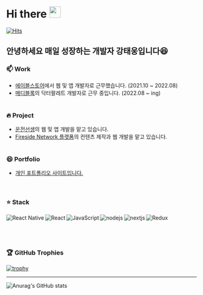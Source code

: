 # Hi there <img src="https://raw.githubusercontent.com/aemmadi/aemmadi/master/wave.gif" width="30px" height="30px">

[![Hits](https://hits.seeyoufarm.com/api/count/incr/badge.svg?url=https%3A%2F%2Fgithub.com%2FTaewoong1378&count_bg=%2379C83D&title_bg=%23555555&icon=&icon_color=%23E7E7E7&title=hits&edge_flat=false)](https://hits.seeyoufarm.com)


## 안녕하세요 매일 성장하는 개발자 강태웅입니다:laughing:
<!-- [![Velog's GitHub stats](https://velog-readme-stats.vercel.app/api/badge?name=ktw2378)](https://velog.io/@ktw2378)</br>
[![Velog's GitHub stats](https://velog-readme-stats.vercel.app/api?name=ktw2378)](https://velog.io/@ktw2378)</br></br>
 -->

### 📫  Work
- <a href="https://moss.works/" target="_blank">에이블스토어</a>에서 웹 및 앱 개발자로 근무했습니다. (2021.10 ~ 2022.08)
- <a href="https://medibloc.career.greetinghr.com/?gclid=Cj0KCQjwrs2XBhDjARIsAHVymmQrAo1RzRJOOK9OatCQwcTvvvWo5I-opnTdRQP8-xgfQUOGLEW95mQaAsG8EALw_wcB" target="_blank">메디블록</a>의 닥터팔레트 개발자로 근무 중입니다. (2022.08 ~ ing)
<br /><br />

### 🔥 Project
- <a href="https://www.drivingteacher.info/" target="_blank">운전선생</a>의 웹 및 앱 개발을 맡고 있습니다.
- <a href="https://fireside.blog" target="_blank">Fireside Network 플랫폼</a>의 컨텐츠 제작과 웹 개발을 맡고 있습니다.
<br /><br />

### 😄 Portfolio
- <a href="https://taewoong.info/" target="_blank">개인 포트폴리오 사이트입니다.</a>
<br /><br /><br />

### ⭐ Stack
<img align="left" alt="React Native" src="https://img.shields.io/badge/react_native-%2361DAFB.svg?style=for-the-badge&logo=react&logoColor=%23ffffff"/>
<img align="left" alt="React" src="https://img.shields.io/badge/react-%2320232a.svg?style=for-the-badge&logo=react&logoColor=%2361DAFB"/>
<img  alt="Redux" src="https://img.shields.io/badge/redux-%23593d88.svg?style=for-the-badge&logo=redux&logoColor=white"/>
<img align="left" alt="JavaScript" src="https://img.shields.io/badge/javascript-%23323330.svg?style=for-the-badge&logo=javascript&logoColor=%23F7DF1E"/>
<img align="left" alt="nodejs" src="https://img.shields.io/badge/node.js%20-%2343853D.svg?&style=for-the-badge&logo=node.js&logoColor=white" />
<img align="left" alt="nextjs" src="https://img.shields.io/badge/next.js%20-%2320232a.svg?&style=for-the-badge&logo=next.js&logoColor=white" />
<br /><br /><br /><br />


### 🏆 GitHub Trophies

[![trophy](https://github-profile-trophy.vercel.app/?username=Taewoong1378&theme=juicyfresh&no-frame=true&row=1&margin-w=20&no-bg=true)](https://github.com/ryo-ma/github-profile-trophy)

------------
<!--
**shinplest/shinplest** is a ✨ _special_ ✨ repository because its `README.md` (this file) appears on your GitHub profile.

Here are some ideas to get you started:

- 👯 I’m looking to collaborate on ...
- 🤔 I’m looking for help with ...
- 💬 Ask me about ...
- 📫 How to reach me: ...
- 😄 Pronouns: ...
- ⚡ Fun fact: ...
-->

![Anurag's GitHub stats](https://github-readme-stats.vercel.app/api?username=Taewoong1378&count_private=true&show_icons=true)
